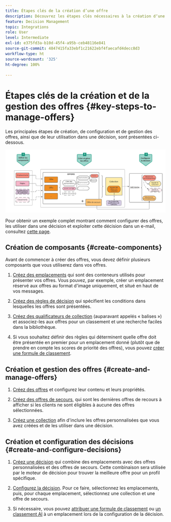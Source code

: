 ```yaml
---
title: Étapes clés de la création d’une offre
description: Découvrez les étapes clés nécessaires à la création dʼune offre.
feature: Decision Management
topic: Integrations
role: User
level: Intermediate
exl-id: e375fd3a-b10d-45f4-a95b-ceb48116e841
source-git-commit: 4847415fa33ebf1c21622ebf4faecafd4decc8d3
workflow-type: ht
source-wordcount: '325'
ht-degree: 100%

---
```


# Étapes clés de la création et de la gestion des offres {#key-steps-to-manage-offers}

Les principales étapes de création, de configuration et de gestion des offres, ainsi que de leur utilisation dans une décision, sont présentées ci-dessous.

![](../assets/offer-create-manage-process.png)

Pour obtenir un exemple complet montrant comment configurer des offres, les utiliser dans une décision et exploiter cette décision dans un e-mail, consultez [cette page](../offers-e2e.md).

## Création de composants {#create-components}

Avant de commencer à créer des offres, vous devez définir plusieurs composants que vous utiliserez dans vos offres.

1. [Créez des emplacements](creating-placements.md) qui sont des conteneurs utilisés pour présenter vos offres. Vous pouvez, par exemple, créer un emplacement réservé aux offres au format d&#39;image uniquement, et situé en haut de vos messages.

1. [Créez des règles de décision](creating-decision-rules.md) qui spécifient les conditions dans lesquelles les offres sont présentées.

1. [Créez des qualificateurs de collection](creating-tags.md) (auparavant appelés « balises ») et associez-les aux offres pour un classement et une recherche faciles dans la bibliothèque.

1. Si vous souhaitez définir des règles qui déterminent quelle offre doit être présentée en premier pour un emplacement donné (plutôt que de prendre en compte les scores de priorité des offres), vous pouvez [créer une formule de classement](../ranking/create-ranking-formulas.md).

<!--
<table style="table-layout:fixed">
<tr style="border: 0;">
<td>
<img src="../../assets/do-not-localize/icon-placement.svg" width="60px">
<div>
<a href="../offer-library/creating-placements.md">Create placements</a>
</div>
<p>
</td>
<td>
<img src="../../assets/do-not-localize/icon-rules.svg" width="60px">
<div>
<a href="../offer-library/creating-decision-rules.md">Create decision rules</a>
</div>
<p>
<td>
<img src="../../assets/do-not-localize/icon-tags.svg" width="60px">
<div>
<a href="../offer-library/creating-tags.md">Create collection qualifiers</a>
</div>
<p>
</td>
<td>
<img src="../../assets/do-not-localize/icon-ranking.svg" width="60px">
<div>
<a href="../ranking/create-ranking-formulas.md">Create ranking formulas</a>
</div>
<p>
</td>
</tr>
</table>
-->

## Création et gestion des offres {#create-and-manage-offers}

1. [Créez des offres](creating-personalized-offers.md) et configurez leur contenu et leurs propriétés.

1. [Créez des offres de secours](creating-fallback-offers.md), qui sont les dernières offres de recours à afficher si les clients ne sont éligibles à aucune des offres sélectionnées.

1. [Créez une collection](creating-collections.md) afin d&#39;inclure les offres personnalisées que vous avez créées et de les utiliser dans une décision.

<!--
<table style="table-layout:fixed">
<tr style="border: 0;">
<td>
<img src="../../assets/do-not-localize/icon-offer.svg" width="60px">
<div>
<a href="../offer-library/creating-personalized-offers.md">Create offers</a>
</div>
<p>
</td>
<td>
<img src="../../assets/do-not-localize/icon-fallback.svg" width="60px">
<div>
<a href="../offer-library/creating-fallback-offers.md">Create fallback offers</a>
</div>
<p>
</td>
<td>
<img src="../../assets/do-not-localize/icon-collection.svg" width="60px">
<div>
<a href="../offer-library/creating-collections.md">Create collections</a>
</div>
<p>
</td>
</tr>
</table>
-->

## Création et configuration des décisions {#create-and-configure-decisions}

1. [Créez une décision](../offer-activities/create-offer-activities.md) qui combine des emplacements avec des offres personnalisées et des offres de secours. Cette combinaison sera utilisée par le moteur de décision pour trouver la meilleure offre pour un profil spécifique.

1. [Configurez la décision](../offer-activities/create-offer-activities.md#add-decision-scopes). Pour ce faire, sélectionnez les emplacements, puis, pour chaque emplacement, sélectionnez une collection et une offre de secours.

1. Si nécessaire, vous pouvez [attribuer une formule de classement](../offer-activities/configure-offer-selection.md#assign-ranking-formula) ou [un classement AI](../offer-activities/configure-offer-selection.md#use-ranking-strategy) à un emplacement lors de la configuration de la décision.

<!--
<table style="table-layout:fixed">
<tr style="border: 0;">
<td>
<img src="../../assets/do-not-localize/icon-decision.svg" width="60px">
<div>
<a href="../offer-activities/create-offer-activities.md">Create decisions</a>
</div>
<p>
</td>
<td>
<img src="../../assets/do-not-localize/icon-configure-decision.svg" width="60px">
<div>
<a href="../offer-activities/create-offer-activities.md#add-offers">Configure decisions</a>
</div>
<p>
</td>
<td>
<img src="../../assets/do-not-localize/icon-assign-ranking.svg" width="60px">
<div>
<a href="../offer-activities/configure-offer-selection.md#assign-ranking-formula">Assign ranking</a>
</div>
<p>
</td>
</tr>
</table>
-->